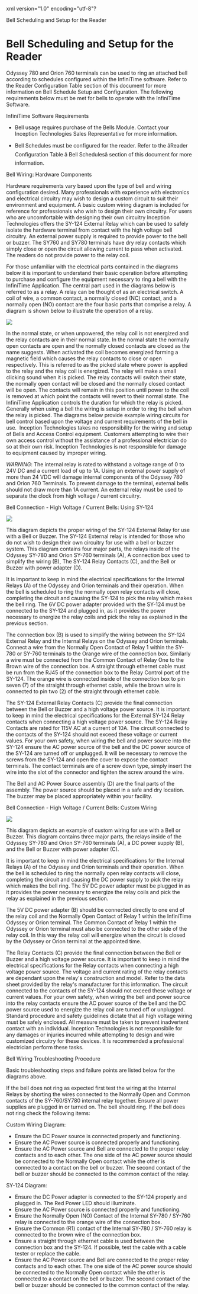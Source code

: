 xml version="1.0" encoding="utf-8"?





Bell Scheduling and Setup for the Reader




# Bell Scheduling and Setup for the Reader

Odyssey 780 and Orion 760 terminals can be used to ring an attached bell according to schedules configured within the InfiniTime software. Refer to the Reader Configuration Table section of this document for more information on Bell Schedule Setup and Configuration. The following requirements below must be met for bells to operate with the InfiniTime Software.

InfiniTime Software Requirements

* Bell usage requires purchase of the Bells Module. Contact your Inception Technologies Sales Representative for more information.

* Bell Schedules must be configured for the reader. Refer to the âReader Configuration Table â Bell Schedulesâ section of this document for more information.

Bell Wiring: Hardware Components

Hardware requirements vary based upon the type of bell and wiring configuration desired. Many professionals with experience with electronics and electrical circuitry may wish to design a custom circuit to suit their environment and equipment. A basic custom wiring diagram is included for reference for professionals who wish to design their own circuitry. For users who are uncomfortable with designing their own circuitry Inception Technologies offers the SY-124 External Relay which can be used to safely isolate the hardware terminal from contact with the high voltage bell circuitry. An external power supply is required to provide power to the bell or buzzer. The SY760 and SY780 terminals have dry relay contacts which simply close or open the circuit allowing current to pass when activated. The readers do not provide power to the relay coil.

For those unfamiliar with the electrical parts contained in the diagrams below it is important to understand their basic operation before attempting to purchase and configure the equipment necessary to ring a bell with the InfiniTime Application. The central part used in the diagrams below is referred to as a relay. A relay can be thought of as an electrical switch. A coil of wire, a common contact, a normally closed (NC) contact, and a normally open (NO) contact are the four basic parts that comprise a relay. A diagram is shown below to illustrate the operation of a relay.

![](images_2/RelayDiagram.gif)

In the normal state, or when unpowered, the relay coil is not energized and the relay contacts are in their normal state. In the normal state the normally open contacts are open and the normally closed contacts are closed as the name suggests. When activated the coil becomes energized forming a magnetic field which causes the relay contacts to close or open respectively. This is referred to as the picked state where power is applied to the relay and the relay coil is energized. The relay will make a small clicking sound when it is picked. The relay contacts will switch their state, the normally open contact will be closed and the normally closed contact will be open. The contacts will remain in this position until power to the coil is removed at which point the contacts will revert to their normal state. The InfiniTime Application controls the duration for which the relay is picked. Generally when using a bell the wiring is setup in order to ring the bell when the relay is picked. The diagrams below provide example wiring circuits for bell control based upon the voltage and current requirements of the bell in use.  Inception Technologies takes no responsibility for the wiring and setup of Bells and Access Control equipment. Customers attempting to wire their own access control without the assistance of a professional electrician do so at their own risk. Inception Technologies is not responsible for damage to equipment caused by improper wiring.

*WARNING*: The internal relay is rated to withstand a voltage range of 0 to 24V DC and a current load of up to 1A. Using an external power supply of more than 24 VDC will damage internal components of the Odyssey 780 and Orion 760 Terminals. To prevent damage to the terminal, external bells should not draw more than 1A current. An external relay must be used to separate the clock from high voltage / current circuitry.

Bell Connection - High Voltage / Current Bells: Using SY-124

![](images_2/BellwSY124.gif)

This diagram depicts the proper wiring of the SY-124 External Relay for use with a Bell or Buzzer. The SY-124 External relay is intended for those who do not wish to design their own circuitry for use with a bell or buzzer system. This diagram contains four major parts, the relays inside of the Odyssey SY-780 and Orion SY-760 terminals (A), A connection box used to simplify the wiring (B), The SY-124 Relay Contacts (C), and the Bell or Buzzer with power adapter (D).

It is important to keep in mind the electrical specifications for the Internal Relays (A) of the Odyssey and Orion terminals and their operation. When the bell is scheduled to ring the normally open relay contacts will close, completing the circuit and causing the SY-124 to pick the relay which makes the bell ring. The 6V DC power adapter provided with the SY-124 must be connected to the SY-124 and plugged in, as it provides the power necessary to energize the relay coils and pick the relay as explained in the previous section.

The connection box (B) is used to simplify the wiring between the SY-124 External Relay and the Internal Relays on the Odyssey and Orion terminals. Connect a wire from the Normally Open Contact of Relay 1 within the SY-780 or SY-760 terminals to the Orange wire of the connection box. Similarly a wire must be connected from the Common Contact of Relay One to the Brown wire of the connection box. A straight through ethernet cable must be run from the RJ45 of the connection box to the Relay Control port of the SY-124. The orange wire is connected inside of the connection box to pin seven (7) of the straight through ethernet cable, while the brown wire is connected to pin two (2) of the straight through ethernet cable.

The SY-124 External Relay Contacts (C) provide the final connection between the Bell or Buzzer and a high voltage power source. It is important to keep in mind the electrical specifications for the External SY-124 Relay contacts when connecting a high voltage power source. The SY-124 Relay Contacts are rated for 115V AC at a current of 10A. The circuit connected to the contacts of the SY-124 should not exceed these voltage or current values. For your own safety, when wiring the bell and power source into the SY-124 ensure the AC power source of the bell and the DC power source of the SY-124 are turned off or unplugged. It will be necessary to remove the screws from the SY-124 and open the cover to expose the contact terminals. The contact terminals are of a screw down type, simply insert the wire into the slot of the connector and tighten the screw around the wire.

The Bell and AC Power Source assembly (D) are the final parts of the assembly. The power source should be placed in a safe and dry location. The buzzer may be placed appropriately within your facility.

Bell Connection - High Voltage / Current Bells: Custom Wiring

![](images_2/BellwCustomWiring.gif)

This diagram depicts an example of custom wiring for use with a Bell or Buzzer. This diagram contains three major parts, the relays inside of the Odyssey SY-780 and Orion SY-760 terminals (A), a DC power supply (B), and the Bell or Buzzer with power adapter (C).

It is important to keep in mind the electrical specifications for the Internal Relays (A) of the Odyssey and Orion terminals and their operation. When the bell is scheduled to ring the normally open relay contacts will close, completing the circuit and causing the DC power supply to pick the relay which makes the bell ring. The 5V DC power adapter must be plugged in as it provides the power necessary to energize the relay coils and pick the relay as explained in the previous section.

The 5V DC power adapter (B) should be connected directly to one end of the relay coil and the Normally Open Contact of Relay 1 within the InfiniTime Odyssey or Orion terminal. The Common Contact of Relay 1 within the Odyssey or Orion terminal must also be connected to the other side of the relay coil. In this way the relay coil will energize when the circuit is closed by the Odyssey or Orion terminal at the appointed time.

The Relay Contacts (C) provide the final connection between the Bell or Buzzer and a high voltage power source. It is important to keep in mind the electrical specifications for the Relay contacts when connecting a high voltage power source. The voltage and current rating of the relay contacts are dependant upon the relay's construction and model. Refer to the data sheet provided by the relay's manufacturer for this information. The circuit connected to the contacts of the SY-124 should not exceed these voltage or current values. For your own safety, when wiring the bell and power source into the relay contacts ensure the AC power source of the bell and the DC power source used to energize the relay coil are turned off or unplugged. Standard procedure and safety guidelines dictate that all high voltage wiring must be safely enclosed. All measure must be taken to prevent inadvertent contact with an individual. Inception Technologies is not responsibile for any damages or injuries incurred while attempting to design and wire customized circuitry for these devices. It is recommended a professional electrician perform these tasks.

Bell Wiring Troubleshooting Procedure

Basic troubleshooting steps and failure points are listed below for the diagrams above.

If the bell does not ring as expected first test the wiring at the Internal Relays by shorting the wires connected to the Normally Open and Common contacts of the SY-760/SY780 internal relay together. Ensure all power supplies are plugged in or turned on. The bell should ring. If the bell does not ring check the following items:

Custom Wiring Diagram:

* Ensure the DC Power source is connected properly and functioning.
* Ensure the AC Power source is connected properly and functioning.
* Ensure the AC Power source and Bell are connected to the proper relay contacts and to each other. The one side of the AC power source should be connected to the Normally Open contact while the other is connected to a contact on the bell or buzzer. The second contact of the bell or buzzer should be connected to the common contact of the relay.

SY-124 Diagram:

* Ensure the DC Power adapter is connected to the SY-124 properly and plugged in. The Red Power LED should illuminate.
* Ensure the AC Power source is connected properly and functioning.
* Ensure the Normally Open (NO) Contact of the Internal SY-780 / SY-760 relay is connected to the orange wire of the connection box.
* Ensure the Common (R1) contact of the Internal SY-780 / SY-760 relay is connected to the brown wire of the connection box.
* Ensure a straight through ethernet cable is used between the connection box and the SY-124. If possible, test the cable with a cable tester or replace the cable.
* Ensure the AC Power source and Bell are connected to the proper relay contacts and to each other. The one side of the AC power source should be connected to the Normally Open contact while the other is connected to a contact on the bell or buzzer. The second contact of the bell or buzzer should be connected to the common contact of the relay.